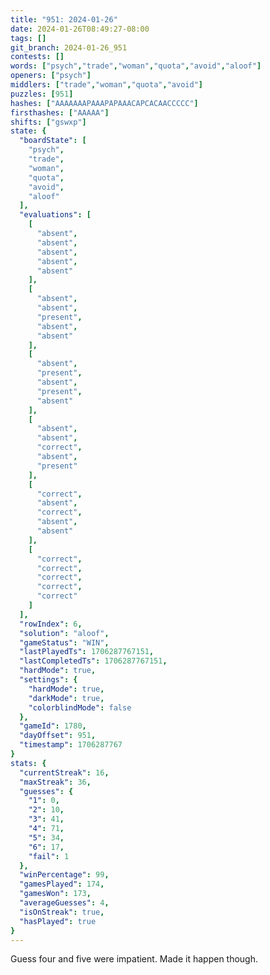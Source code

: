 ```yaml
---
title: "951: 2024-01-26"
date: 2024-01-26T08:49:27-08:00
tags: []
git_branch: 2024-01-26_951
contests: []
words: ["psych","trade","woman","quota","avoid","aloof"]
openers: ["psych"]
middlers: ["trade","woman","quota","avoid"]
puzzles: [951]
hashes: ["AAAAAAAPAAAPAPAAACAPCACAACCCCC"]
firsthashes: ["AAAAA"]
shifts: ["gswxp"]
state: {
  "boardState": [
    "psych",
    "trade",
    "woman",
    "quota",
    "avoid",
    "aloof"
  ],
  "evaluations": [
    [
      "absent",
      "absent",
      "absent",
      "absent",
      "absent"
    ],
    [
      "absent",
      "absent",
      "present",
      "absent",
      "absent"
    ],
    [
      "absent",
      "present",
      "absent",
      "present",
      "absent"
    ],
    [
      "absent",
      "absent",
      "correct",
      "absent",
      "present"
    ],
    [
      "correct",
      "absent",
      "correct",
      "absent",
      "absent"
    ],
    [
      "correct",
      "correct",
      "correct",
      "correct",
      "correct"
    ]
  ],
  "rowIndex": 6,
  "solution": "aloof",
  "gameStatus": "WIN",
  "lastPlayedTs": 1706287767151,
  "lastCompletedTs": 1706287767151,
  "hardMode": true,
  "settings": {
    "hardMode": true,
    "darkMode": true,
    "colorblindMode": false
  },
  "gameId": 1780,
  "dayOffset": 951,
  "timestamp": 1706287767
}
stats: {
  "currentStreak": 16,
  "maxStreak": 36,
  "guesses": {
    "1": 0,
    "2": 10,
    "3": 41,
    "4": 71,
    "5": 34,
    "6": 17,
    "fail": 1
  },
  "winPercentage": 99,
  "gamesPlayed": 174,
  "gamesWon": 173,
  "averageGuesses": 4,
  "isOnStreak": true,
  "hasPlayed": true
}
---
```

Guess four and five were impatient. Made it happen though. 
<!-- more -->
